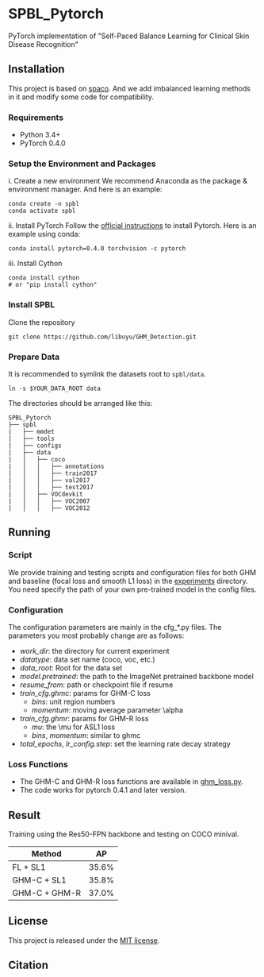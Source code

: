 # SPBL_Pytorch
PyTorch implementation of "Self-Paced Balance Learning for Clinical Skin Disease Recognition"

## Installation
This project is based on [spaco](https://github.com/open-mmlab/mmdetection). And we add imbalanced learning methods in it and modify some code for compatibility.

### Requirements
- Python 3.4+
- PyTorch 0.4.0

### Setup the Environment and Packages
i. Create a new environment
We recommend Anaconda as the package & environment manager. And here is an example:
```shell
conda create -n spbl
conda activate spbl
```

ii. Install PyTorch
Follow the [official instructions](https://pytorch.org/) to install Pytorch. Here is an example using conda:
```shell
conda install pytorch=0.4.0 torchvision -c pytorch
```
iii. Install Cython
```shell
conda install cython 
# or "pip install cython"
```

### Install SPBL
Clone the repository
```shell
git clone https://github.com/libuyu/GHM_Detection.git
```

### Prepare Data
It is recommended to symlink the datasets root to `spbl/data`.
```
ln -s $YOUR_DATA_ROOT data
```
The directories should be arranged like this:
```
SPBL_Pytorch
├──	spbl
|	├── mmdet
|	├── tools
|	├── configs
|	├── data
|	│   ├── coco
|	│   │   ├── annotations
|	│   │   ├── train2017
|	│   │   ├── val2017
|	│   │   ├── test2017
|	│   ├── VOCdevkit
|	│   │   ├── VOC2007
|	│   │   ├── VOC2012
```


## Running
### Script
We provide training and testing scripts and configuration files for both GHM and baseline (focal loss and smooth L1 loss) in the [experiments](https://github.com/libuyu/GHM_Detection/tree/master/experiments) directory. You need specify the path of your own pre-trained model in the config files.

### Configuration
The configuration parameters are mainly in the cfg_*.py files. The parameters you most probably change are as follows:

- *work_dir*: the directory for current experiment
- *datatype*: data set name (coco, voc, etc.)
- *data_root*: Root for the data set
- *model.pretrained*: the path to the ImageNet pretrained backbone model
- *resume_from*: path or checkpoint file if resume
- *train_cfg.ghmc*: params for GHM-C loss
	- *bins*: unit region numbers
	- *momentum*: moving average parameter \alpha
- *train_cfg.ghmr*: params for GHM-R loss
	- *mu*: the \mu for ASL1 loss
	- *bins*, *momentum*: similar to ghmc 
- *total_epochs*, *lr_config.step*: set the learning rate decay strategy

### Loss Functions
* The GHM-C and GHM-R loss functions are available in [ghm_loss.py](https://github.com/libuyu/GHM_Detection/blob/master/mmdetection/mmdet/core/loss/ghm_loss.py).
* The code works for pytorch 0.4.1 and later version.

## Result

Training using the Res50-FPN backbone and testing on COCO minival.

Method | AP
-- | --
FL + SL1 | 35.6%
GHM-C + SL1 | 35.8%
GHM-C + GHM-R | 37.0%

## License
This project is released under the [MIT license](https://github.com/libuyu/GHM_Detection/blob/master/LICENSE).

## Citation

